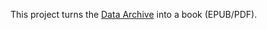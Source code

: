 This project turns the [Data Archive](https://rhyslwells.github.io/Data-Archive/) into a book (EPUB/PDF).
